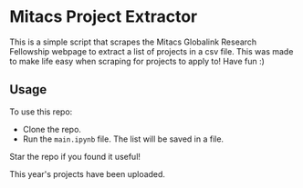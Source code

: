 # Mitacs Project Extractor

This is a simple script that scrapes the Mitacs Globalink Research Fellowship webpage to extract a list of projects in a csv file.
This was made to make life easy when scraping for projects to apply to!
Have fun :)

## Usage

To use this repo:
- Clone the repo.
- Run the `main.ipynb` file. The list will be saved in a file. 


Star the repo if you found it useful!


This year's projects have been uploaded.
